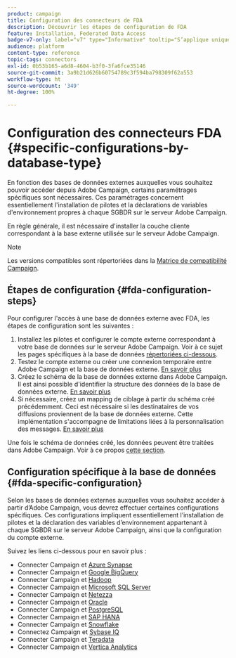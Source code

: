 ```yaml
---
product: campaign
title: Configuration des connecteurs de FDA
description: Découvrir les étapes de configuration de FDA
feature: Installation, Federated Data Access
badge-v7-only: label="v7" type="Informative" tooltip="S’applique uniquement à Campaign Classic v7"
audience: platform
content-type: reference
topic-tags: connectors
exl-id: 0b53b165-a6d8-4604-b3f0-3fa6fce35146
source-git-commit: 3a9b21d626b60754789c3f594ba798309f62a553
workflow-type: ht
source-wordcount: '349'
ht-degree: 100%

---
```


# Configuration des connecteurs FDA {#specific-configurations-by-database-type}



En fonction des bases de données externes auxquelles vous souhaitez pouvoir accéder depuis Adobe Campaign, certains paramétrages spécifiques sont nécessaires. Ces paramétrages concernent essentiellement l&#39;installation de pilotes et la déclarations de variables d&#39;environnement propres à chaque SGBDR sur le serveur Adobe Campaign.

En règle générale, il est nécessaire d&#39;installer la couche cliente correspondant à la base externe utilisée sur le serveur Adobe Campaign.

>[!NOTE]
>
>Les versions compatibles sont répertoriées dans la [Matrice de compatibilité Campaign](../../rn/using/compatibility-matrix.md#FederatedDataAccessFDA).
>

## Étapes de configuration {#fda-configuration-steps}

Pour configurer l&#39;accès à une base de données externe avec FDA, les étapes de configuration sont les suivantes :

1. Installez les pilotes et configurer le compte externe correspondant à votre base de données sur le serveur Adobe Campaign. Voir à ce sujet les pages spécifiques à la base de données [répertoriées ci-dessous](#fda-specific-configuration).
1. Testez le compte externe ou créer une connexion temporaire entre Adobe Campaign et la base de données externe. [En savoir plus](../../installation/using/connecting-to-database.md)
1. Créez le schéma de la base de données externe dans Adobe Campaign. Il est ainsi possible d&#39;identifier la structure des données de la base de données externe. [En savoir plus](../../installation/using/creating-data-schema.md)
1. Si nécessaire, créez un mapping de ciblage à partir du schéma créé précédemment. Ceci est nécessaire si les destinataires de vos diffusions proviennent de la base de données externe. Cette implémentation s&#39;accompagne de limitations liées à la personnalisation des messages. [En savoir plus](../../installation/using/defining-data-mapping.md)

Une fois le schéma de données créé, les données peuvent être traitées dans Adobe Campaign. Voir à ce propos [cette section](../../workflow/using/accessing-an-external-database--fda-.md).

## Configuration spécifique à la base de données {#fda-specific-configuration}

Selon les bases de données externes auxquelles vous souhaitez accéder à partir d’Adobe Campaign, vous devrez effectuer certaines configurations spécifiques. Ces configurations impliquent essentiellement l’installation de pilotes et la déclaration des variables d’environnement appartenant à chaque SGBDR sur le serveur Adobe Campaign, ainsi que la configuration du compte externe.

Suivez les liens ci-dessous pour en savoir plus :

* Connecter Campaign et [Azure Synapse](../../installation/using/configure-fda-synapse.md)
* Connecter Campaign et [Google BigQuery](../../installation/using/configure-fda-google-big-query.md)
* Connecter Campaign et [Hadoop](../../installation/using/configure-fda-hadoop.md)
* Connecter Campaign et [Microsoft SQL Server](../../installation/using/configure-fda-sql.md)
* Connecter Campaign et [Netezza](../../installation/using/configure-fda-netezza.md)
* Connecter Campaign et [Oracle](../../installation/using/configure-fda-oracle.md)
* Connecter Campaign et [PostgreSQL](../../installation/using/configure-fda-postgresql.md)
* Connecter Campaign et [SAP HANA](../../installation/using/configure-fda-sap-hana.md)
* Connecter Campaign et [Snowflake](../../installation/using/configure-fda-snowflake.md)
* Connectez Campaign et [Sybase IQ](../../installation/using/configure-fda-sybase.md)
* Connecter Campaign et [Teradata](../../installation/using/configure-fda-teradata.md)
* Connecter Campaign et [Vertica Analytics](../../installation/using/configure-fda-vertica.md)
